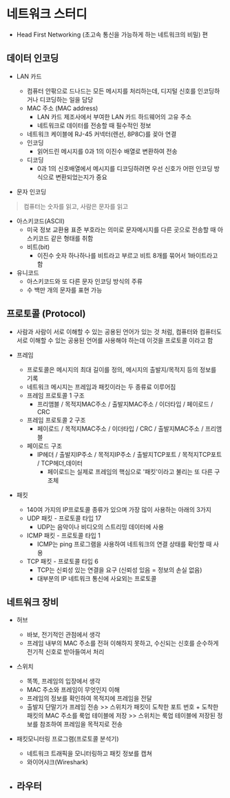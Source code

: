 # 네트워크 스터디
- Head First Networking (초고속 통신을 가능하게 하는 네트워크의 비밀) 편


## 데이터 인코딩

- LAN 카드
  - 컴퓨터 안팎으로 드나드는 모든 메시지를 처리하는데, 디지털 신호를 인코딩하거나 디코딩하는 일을 담당
  - MAC 주소 (MAC address)
    - LAN 카드 제조사에서 부여한 LAN 카드 하드웨어의 고유 주소
    - 네트워크로 데이터를 전송할 때 필수적인 정보
  - 네트워크 케이블에 RJ-45 커넥터(렌선, 8P8C)를 꽂아 연결
  - 인코딩
    - 읽어드린 메시지를 0과 1의 이진수 배열로 변환하여 전송
  - 디코딩
    - 0과 1의 신호배열에서 메시지를 디코딩하려면 우선 신호가 어떤 인코딩 방식으로 변환되었는지가 중요


- 문자 인코딩
> 컴퓨터는 숫자를 읽고, 사람은 문자를 읽고

  - 아스키코드(ASCII)
    - 미국 정보 교환용 표준 부호라는 의미로 문자메시지를 다른 곳으로 전송할 때 아스키코드 같은 형태를 취함
    - 비트(bit)
      - 이진수 숫자 하나하나를 비트라고 부르고 비트 8개를 묶어서 1바이트라고 함
  - 유니코드
    - 아스키코드와 또 다른 문자 인코딩 방식의 주류
    - 수 백만 개의 문자를 표현 가능


## 프로토콜 (Protocol)
- 사람과 사람이 서로 이해할 수 있는 공용된 언어가 있는 것 처럼, 컴퓨터와 컴퓨터도 서로 이해할 수 있는 공용된 언어를 사용해야 하는데 이것을 프로토콜 이라고 함


- 프레임
  - 프로토콜은 메시지의 최대 길이를 정의, 메시지의 출발지/목적지 등의 정보를 기록
  - 네트워크 메시지는 프레임과 패킷이라는 두 종류료 이루어짐
  - 프레임 프로토콜 1 구조
    - 프리앰블 / 목적지MAC주소 / 출발지MAC주소 / 이더타입 / 페이로드 / CRC
  - 프레임 프로토콜 2 구조
    - 페이로드 / 목적지MAC주소 / 이더타입 / CRC / 출발지MAC주소 / 프리앰블
  - 페이로드 구조
    - IP헤더 / 출발지IP주소 / 목적지IP주소 / 출발지TCP포트 / 목적지TCP포트 / TCP헤더,데이터
      - 페이로드는 실제로 프레임의 핵심으로 '패킷'이라고 불리는 또 다른 구조체


- 패킷
  - 140여 가지의 IP프로토콜 종류가 있으며 가장 많이 사용하는 아래의 3가지
  - UDP 패킷 - 프로토콜 타입 17
    - UDP는 음악이나 비디오의 스트리밍 데이터에 사용
  - ICMP 패킷 - 프로토콜 타입 1
    - ICMP는 ping 프로그램을 사용하여 네트워크의 연결 상태를 확인할 때 사용
  - TCP 패킷 - 프로토콜 타입 6
    - TCP는 신뢰성 있는 연결을 요구 (신뢰성 있음 = 정보의 손실 없음)
    - 대부분의 IP 네트워크 통신에 사요외는 프로토콜


## 네트워크 장비
- 허브
  - 바보, 전기적인 관점에서 생각
  - 프레임 내부의 MAC 주소를 전혀 이해하지 못하고, 수신되는 신호를 순수하게 전기적 신호로 받아들여서 처리


- 스위치
  - 똑똑, 프레임의 입장에서 생각
  - MAC 주소와 프레임이 무엇인지 이해
  - 프레임의 정보를 확인하여 목적지에 프레임을 전달
  - 출발지 단말기가 프레임 전송  >>  스위치가 패킷이 도착한 포트 번호 + 도착한 패킷의 MAC 주소를 룩업 테이블에 저장  >>  스위치는 룩업 테이블에 저장된 정보를 참조하여 프레임을 목적지로 전송


- 패킷모니터링 프로그램(프로토콜 분석기)
  - 네트워크 트래픽을 모니터링하고 패킷 정보를 캡쳐
  - 와이어샤크(Wireshark)


- 라우터
  -

